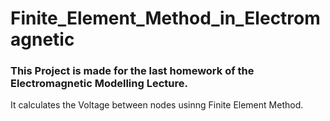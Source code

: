 # Finite_Element_Method_in_Electromagnetic

### This Project is made for the last homework of the  Electromagnetic Modelling Lecture.

It calculates the Voltage between nodes usinng Finite Element Method.
 


